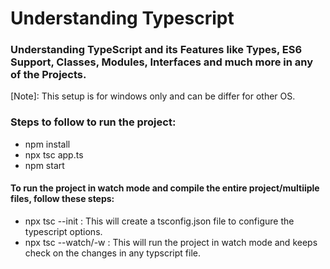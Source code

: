 # Understanding Typescript
### Understanding TypeScript and its Features like Types, ES6 Support, Classes, Modules, Interfaces and much more in any of the Projects.

[Note]: This setup is for windows only and can be differ for other OS.
### Steps to follow to run the project:
- npm install
- npx tsc app.ts
- npm start

#### To run the project in watch mode and compile the entire project/multiiple files, follow these steps:
- npx tsc --init : This will create a tsconfig.json file to configure the typescript options.
- npx tsc --watch/-w : This will run the project in watch mode and keeps check on the changes in any typscript file.
